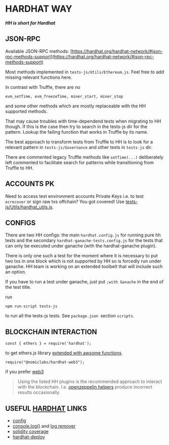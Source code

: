 # HARDHAT WAY
***HH is short for Hardhat***
## **JSON-RPC**
Available JSON-RPC methods: [https://hardhat.org/hardhat-network/#json-rpc-methods-support](https://hardhat.org/hardhat-network/#json-rpc-methods-support)

Most methods implemented in `tests-js/Utils/Ethereum.js`. Feel free to add missing relevant functions here. 

In contrast with Truffle, there are no 
```
evm_setTime, evm_freezeTime, miner_start, miner_stop 
```
and some other methods which are mostly replaceable with the HH supported methods. 

That may cause troubles with time-dependend tests when migrating to HH though. If this is the case then try to search in the tests-js dir for the pattern. Lookup the failing function that works in Truffle by its name.

The best approach to transform tests from Truffle to HH is to look for a relevant pattern in `tests-js/Governance` and other tests in `tests-js` dir. 

There are commented legacy Truffle methods like `setTime(...)` deliberately left commented to facilitate search for patterns while transitioning from Truffle to HH.

## **ACCOUNTS PK**
Need to access test environment accounts Private Keys i.e. to test `ecrecover` or sign raw txs offchain? You got covered! Use [tests-js/Utils/hardhat_utils.js](Utils/hardhat_utils.js).

## **CONFIGS**
There are two HH configs: the main `hardhat.config.js` for running pure hh tests and the secondary `hardhat-ganache-tests.config.js` for the tests that can only be executed under ganache (with the hardhat-ganache plugin). 

There is only one such a test for the moment where it is necessary to put two txs in one block which is not supported by HH so is forcedly run under ganache. HH team is working on an extended toolbelt that will include such an option.

If you have to run a test under ganache, just put `;with Ganache` in the end of the test title.

run 
```
npm run-script tests-js
```
to run all the tests-js tests. See `package.json `section `scripts`.

## **BLOCKCHAIN INTERACTION**

`const { ethers } = require('hardhat');`

to get ethers.js library [extended with awsome  functions](https://hardhat.org/plugins/nomiclabs-hardhat-ethers.html).

`require("@nomiclabs/hardhat-web3");` 

if you prefer [web3](https://hardhat.org/plugins/nomiclabs-hardhat-web3.html)

> Using the listed HH plugins is the recommended approach to interact with the blockchain. 
> I.e. [openzeppelin helpers](https://docs.openzeppelin.com/test-helpers/) produce incorrect results occasionally.

##  USEFUL [HARDHAT](https://hardhat.org) LINKS
- [config]([https://link](https://hardhat.org/config/#networks-configuration))
- [console.log()]() and [log remover](https://hardhat.org/plugins/hardhat-log-remover.html)
- [solidity coverage](https://hardhat.org/plugins/solidity-coverage.html)
- [hardhat-deploy](https://hardhat.org/plugins/hardhat-deploy.html#npm-install-hardhat-deploy)
